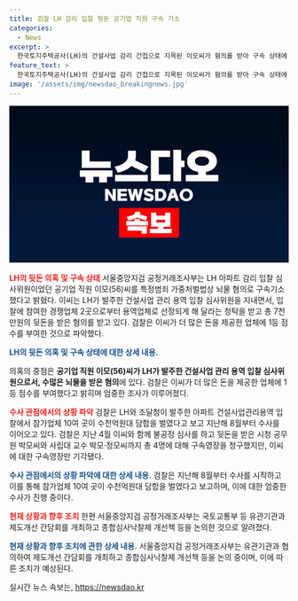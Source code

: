 ```yaml
---
title: 검찰 LH 감리 입찰 뒷돈 공기업 직원 구속 기소
categories:
  - News
excerpt: >
  한국토지주택공사(LH)의 건설사업 감리 간첩으로 지목된 이모씨가 혐의를 받아 구속 상태에 있다. 이모씨는 건설사업 관리용역 입찰에서 두 업체로부터 총 7천만원의 뒷돈을 받았으며, 뇌물을 통해 1등 점수를 받아들인 혐의도 있다. 2019년부터 수사된 이 사건에서, 공무원과 사립대 교수 등 4명의 구속영장이 청구되었으며, LH와 조달청의 아파트 건설사업에서 담합 소지가 있는 것으로 밝혀졌다. 설정된 구속영장을 받은 이들 중 3명은 이미 재판에 넘겨진 상황이다.
feature_text: >
  한국토지주택공사(LH)의 건설사업 감리 간첩으로 지목된 이모씨가 혐의를 받아 구속 상태에 있다. 이모씨는 건설사업 관리용역 입찰에서 두 업체로부터 총 7천만원의 뒷돈을 받았으며, 뇌물을 통해 1등 점수를 받아들인 혐의도 있다. 2019년부터 수사된 이 사건에서, 공무원과 사립대 교수 등 4명의 구속영장이 청구되었으며, LH와 조달청의 아파트 건설사업에서 담합 소지가 있는 것으로 밝혀졌다. 설정된 구속영장을 받은 이들 중 3명은 이미 재판에 넘겨진 상황이다.
image: '/assets/img/newsdao_breakingnews.jpg'
---
```


<p><img src="/assets/img/newsdao_breakingnews.jpg" alt="ontimetimes 속보" /></p>

<p><b><span style="color: #ee2323;">LH의 뒷돈 의혹 및 구속 상태</span></b>
서울중앙지검 공정거래조사부는 LH 아파트 감리 입찰 심사위원이었던 공기업 직원 이모(56)씨를 특정범죄 가중처벌법상 뇌물 혐의로 구속기소했다고 밝혔다. 
이씨는 LH가 발주한 건설사업 관리 용역 입찰 심사위원을 지내면서, 입찰에 참여한 경쟁업체 2곳으로부터 용역업체로 선정되게 해 달라는 청탁을 받고 총 7천만원의 뒷돈을 받은 혐의를 받고 있다. 검찰은 이씨가 더 많은 돈을 제공한 업체에 1등 점수를 부여한 것으로 파악했다.</p>

<p><b><span style="color: #1a5490;">LH의 뒷돈 의혹 및 구속 상태에 대한 상세 내용.</span></b></p>

<p>의혹의 중점은  <b>공기업 직원 이모(56)씨가 LH가 발주한 건설사업 관리 용역 입찰 심사위원으로서, 수많은 뇌물을 받은 혐의</b>에 있다. 검찰은 이씨가 더 많은 돈을 제공한 업체에 1등 점수를 부여했다고 밝히며 엄중한 조사가 이루어졌다.</p>

<p><b><span style="color: #ee2323;">수사 관점에서의 상황 파악</span></b>
검찰은 LH와 조달청이 발주한 아파트 건설사업관리용역 입찰에서 참가업체 10여 곳이 수천억원대 담합을 벌였다고 보고 지난해 8월부터 수사를 이어오고 있다. 검찰은 지난 4월 이씨와 함께 불공정 심사를 하고 뒷돈을 받은 시청 공무원 박모씨와 사립대 교수 박모·정모씨까지 총 4명에 대해 구속영장을 청구했지만, 이씨에 대한 구속영장만 기각됐다.</p>

<p><b><span style="color: #1a5490;">수사 관점에서의 상황 파악에 대한 상세 내용.</span></b>
검찰은 지난해 8월부터 수사를 시작하고 이를 통해 참가업체 10여 곳이 수천억원대 담합을 벌였다고 보고하며, 이에 대한 엄중한 수사가 진행 중이다.</p>

<p><b><span style="color: #ee2323;">현재 상황과 향후 조치</span></b>
한편 서울중앙지검 공정거래조사부는 국토교통부 등 유관기관과 제도개선 간담회를 개최하고 종합심사낙찰제 개선책 등을 논의한 것으로 알려졌다. </p>

<p><b><span style="color: #1a5490;">현재 상황과 향후 조치에 관한 상세 내용.</span></b>
서울중앙지검 공정거래조사부는 유관기관과 협의하여 제도개선 간담회를 개최하고 종합심사낙찰제 개선책 등을 논의 중이며, 이에 따른 조치가 예상된다.</p>
실시간 뉴스 속보는, <a href="https://newsdao.kr" rel="dofollow">https://newsdao.kr</a>


